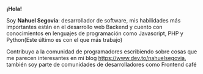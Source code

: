 <b>¡Hola!</b>

Soy <b>Nahuel Segovia</b>: desarrollador de software, mis habilidades más importantes están en el desarrollo web Backend y cuento con conocimientos
en lenguajes de programación como Javascript, PHP y Python(Este último es con el que más trabajo)

Contribuyo a la comunidad de programadores escribiendo sobre cosas que me parecen interesantes en mi blog https://www.dev.to/nahuelsegovia, también soy parte de comunidades de desarrolladores como Frontend café



